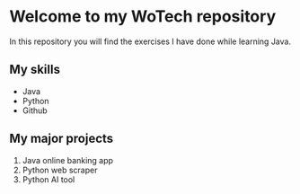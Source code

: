 # Welcome to my WoTech repository 

In this repository you will find the exercises I have done while learning Java.

## My skills
- Java
- Python
- Github
## My major projects
1. Java online banking app
2. Python web scraper
3. Python AI tool
